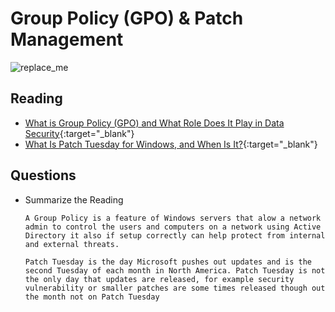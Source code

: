 # Group Policy (GPO) & Patch Management

![replace_me](https://codeworks.blob.core.windows.net/public/assets/img/illustrations/placeholder.svg)

## Reading

- [What is Group Policy (GPO) and What Role Does It Play in Data Security](https://www.lepide.com/blog/what-is-group-policy-gpo-and-what-role-does-it-play-in-data-security/){:target="_blank"}
- [What Is Patch Tuesday for Windows, and When Is It?](https://www.howtogeek.com/443161/what-is-patch-tuesday-for-windows-and-when-is-it/){:target="_blank"}


## Questions
- Summarize the Reading

      A Group Policy is a feature of Windows servers that alow a network admin to control the users and computers on a network using Active Directory it also if setup correctly can help protect from internal and external threats.

      Patch Tuesday is the day Microsoft pushes out updates and is the second Tuesday of each month in North America. Patch Tuesday is not the only day that updates are released, for example security vulnerability or smaller patches are some times released though out the month not on Patch Tuesday